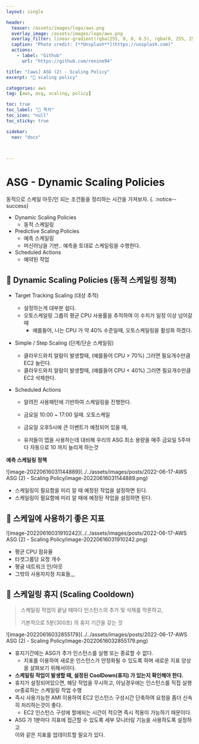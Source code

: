 ```yaml
---
layout: single

header:
  teaser: /assets/images/logo/aws.png
  overlay_image: /assets/images/logo/aws.png
  overlay_filter: linear-gradient(rgba(255, 0, 0, 0.5), rgba(0, 255, 255, 0.5))
  caption: "Photo credit: [**Unsplash**](https://unsplash.com)"
  actions:
    - label: "Github"
      url: "https://github.com/renine94"

title: "[aws] ASG (2) - Scaling Policy"
excerpt: "🚀 scaling policy"

categories: aws
tag: [aws, asg, scaling, policy]

toc: true
toc_label: "📕 목차"
toc_icon: "null"
toc_sticky: true

sidebar:
  nav: "docs"



---
```


# ASG - Dynamic Scaling Policies

동적으로 스케일 아웃/인 되는 조건들을 정리하는 시간을 가져보자.
{. :notice--success}



- Dynamic Scaling Policies
  - 동적 스케일링
- Predictive Scaling Policies
  - 예측 스케일링
  - 머신러닝을 기반.. 예측을 토대로 스케일링을 수행한다.
- Scheduled Actions
  - 예약된 작업



## 🚀 Dynamic Scaling Policies (동적 스케일링 정책)

- Target Tracking Scaling (대상 추적)

  - 설정하는게 대부분 쉽다.
  - 오토스케일링 그룹의 평균 CPU 사용률을 추적하여 이 수치가 일정 이상 넘어갈 때 
    - 예를들어, 나는 CPU 가 약 40% 수준일때, 오토스케일링을 활성화 하겠다.

- Simple / Step Scaling (단계/단순 스케일링)

  - 클라우드와치 알람이 발생할때, (예를들어 CPU > 70%) 그러면 필요개수만큼 EC2 늘린다.
  - 클라우드와치 알람이 발생할때, (예를들어 CPU < 40%) 그러면 필요개수만큼 EC2 삭제한다.

- Scheduled Actions

  - 알려진 사용패턴에 기반하여 스케일링을 진행한다.
  - 금요일 10:00 ~ 17:00 일때. 오토스케일

  - 금요일 오후5시에 큰 이벤트가 예정되어 있을 때,

  - 유저들이 앱을 사용하는데 대비해 우리의 ASG 최소 용량을 매주 금요일 5주마다 자동으로 10 까지 늘리게 하는것



**예측 스케일링 정책**

![image-20220616031144889](../../assets/images/posts/2022-06-17-AWS ASG (2) - Scaling Policy/image-20220616031144889.png)



- 스케일링이 필요함을 미리 알 때 예정된 작업을 설정하면 된다.
- 스케일링이 필요함에 미리 알 때에 예정된 작업을 설정하면 된다.



## 🚀 스케일에 사용하기 좋은 지표

![image-20220616031910242](../../assets/images/posts/2022-06-17-AWS ASG (2) - Scaling Policy/image-20220616031910242.png)

- 평균 CPU 점유율
- 타겟그룹당 요청 개수
- 평귱 네트워크 인/아웃
- 그밖의 사용자지정 지표들,,,



## 🚀 스케일링 휴지 (Scaling Cooldown)

> 스케일링 작업이 끝날 때마다 인스턴스의 추가 및 삭제를 막론하고,
>
> 기본적으로 5분(300초) 의 휴지 기간을 갖는 것

![image-20220616032855179](../../assets/images/posts/2022-06-17-AWS ASG (2) - Scaling Policy/image-20220616032855179.png)

- 휴지기간에는 ASG가 추가 인스턴스를 실행 또는 종료할 수 없다.
  - 지표를 이용하여 새로운 인스턴스가 안정화될 수 있도록 하며 새로운 지표 양상을 살펴보기 위해서이다.
- **스케일링 작업이 발생할 때, 설정된 CoolDown(휴지) 가 있는지 확인해야 한다.**
- 휴지가 설정되어있으면, 해당 작업을 무시하고, 아닐경우에는 인스턴스를 직접 실행or종료하는 스케일링 작업 수행
- 즉시 사용가능한 AMI 이용하여 EC2 인스턴스 구성시간 단축하여 요청을 좀더 신속히 처리하는것이 좋다.
  - EC2 인스턴스 구성에 할애되는 시간이 적으면 즉시 적용이 가능하기 때문이다.
- ASG 가 1분마다 지표에 접근할 수 있도록 세부 모니터링 기능을 사용하도록 설정하고<br>이와 같은 지표를 업데이트할 필요가 있다.
